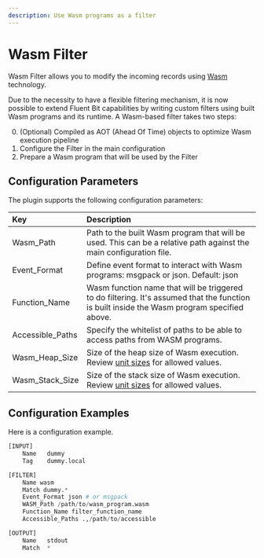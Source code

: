 ```yaml
---
description: Use Wasm programs as a filter
---
```


# Wasm Filter

Wasm Filter allows you to modify the incoming records using [Wasm](https://webassembly.org/) technology.

Due to the necessity to have a flexible filtering mechanism, it is now possible to extend Fluent Bit capabilities by writing custom filters using built Wasm programs and its runtime. A Wasm-based filter takes two steps:

0. (Optional) Compiled as AOT (Ahead Of Time) objects to optimize Wasm execution pipeline
1. Configure the Filter in the main configuration
2. Prepare a Wasm program that will be used by the Filter

## Configuration Parameters <a id="config"></a>

The plugin supports the following configuration parameters:

| Key | Description |
| :--- | :--- |
| Wasm\_Path | Path to the built Wasm program that will be used. This can be a relative path against the main configuration file. |
| Event\_Format | Define event format to interact with Wasm programs: msgpack or json. Default: json |
| Function\_Name | Wasm function name that will be triggered to do filtering. It's assumed that the function is built inside the Wasm program specified above. |
| Accessible\_Paths | Specify the whitelist of paths to be able to access paths from WASM programs. |
| Wasm\_Heap\_Size | Size of the heap size of Wasm execution. Review [unit sizes](../../administration/configuring-fluent-bit/unit-sizes.md) for allowed values. |
| Wasm\_Stack\_Size | Size of the stack size of Wasm execution. Review [unit sizes](../../administration/configuring-fluent-bit/unit-sizes.md) for allowed values. |

## Configuration Examples <a id="config_example"></a>

Here is a configuration example.

```python
[INPUT]
    Name   dummy
    Tag    dummy.local

[FILTER]
    Name wasm
    Match dummy.*
    Event_Format json # or msgpack
    WASM_Path /path/to/wasm_program.wasm
    Function_Name filter_function_name
    Accessible_Paths .,/path/to/accessible

[OUTPUT]
    Name   stdout
    Match  *
```
